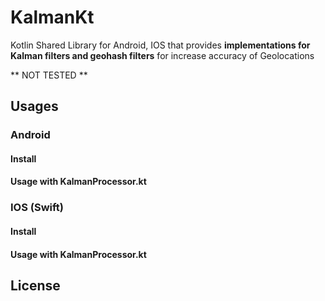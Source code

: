 # KalmanKt
Kotlin Shared Library for Android, IOS that provides **implementations for Kalman filters and geohash filters** for increase accuracy of Geolocations 

** NOT TESTED **

## Usages

### Android

#### Install

#### Usage with KalmanProcessor.kt

### IOS (Swift)

#### Install

#### Usage with KalmanProcessor.kt

## License
